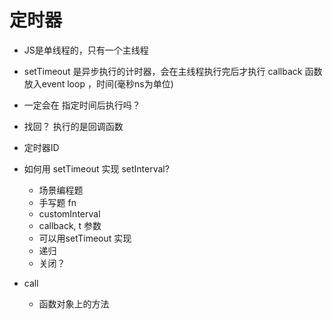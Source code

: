 # 定时器 

- JS是单线程的，只有一个主线程
- setTimeout 是异步执行的计时器，会在主线程执行完后才执行
  callback 函数 放入event loop  ，时间(毫秒ns为单位)
- 一定会在 指定时间后执行吗？
- 找回？
  执行的是回调函数
- 定时器ID 

- 如何用 setTimeout 实现 setInterval?
  - 场景编程题
  - 手写题  fn 
   - customInterval
   - callback, t 参数
   - 可以用setTimeout 实现
   - 递归 
   - 关闭？

- call 
  - 函数对象上的方法